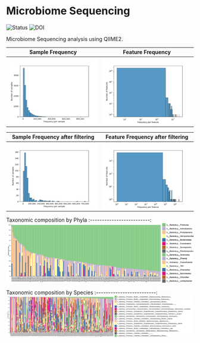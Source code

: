 # Microbiome Sequencing

![Status](https://img.shields.io/badge/status-alpha-red)
![DOI](https://img.shields.io/badge/DOI-in__progress-blue)

Microbiome Sequencing analysis using QIIME2.

Sample Frequency      | Feature Frequency
:-------------------------:|:-------------------------:
![](https://github.com/hasanwraeth/MicrobiomeSeq/blob/main/sample-frequencies.png)  |  ![](https://github.com/hasanwraeth/MicrobiomeSeq/blob/main/feature-frequencies.png)

Sample Frequency after filtering      | Feature Frequency after filtering
:-------------------------:|:-------------------------:
![](https://github.com/hasanwraeth/MicrobiomeSeq/blob/main/sample-frequencies-2.png)  |  ![](https://github.com/hasanwraeth/MicrobiomeSeq/blob/main/feature-frequencies-2.png)

Taxonomic composition by Phyla
:-------------------------:
![](https://github.com/hasanwraeth/MicrobiomeSeq/blob/main/level2bar.jpg)

Taxonomic composition by Species
:-------------------------:
![](https://github.com/hasanwraeth/MicrobiomeSeq/blob/main/level7bar.jpg)

